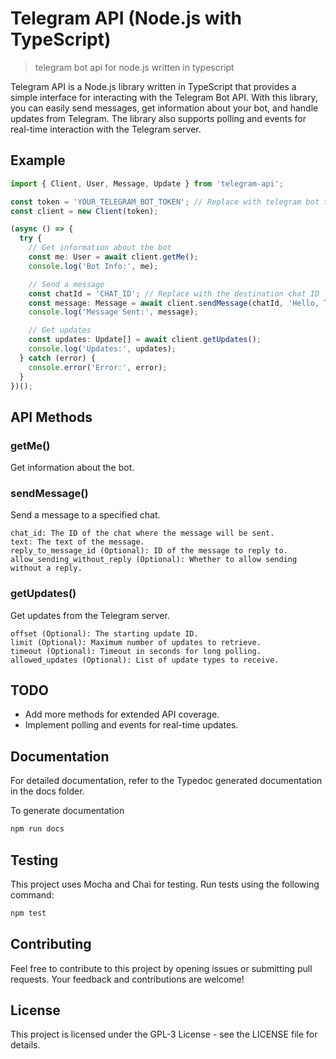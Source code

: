 # Telegram API (Node.js with TypeScript)

> telegram bot api for node.js written in typescript

Telegram API is a Node.js library written in TypeScript that provides a simple interface for interacting with the Telegram Bot API. With this library, you can easily send messages, get information about your bot, and handle updates from Telegram. The library also supports polling and events for real-time interaction with the Telegram server.

## Example
```typescript
import { Client, User, Message, Update } from 'telegram-api';

const token = 'YOUR_TELEGRAM_BOT_TOKEN'; // Replace with telegram bot token
const client = new Client(token);

(async () => {
  try {
    // Get information about the bot
    const me: User = await client.getMe();
    console.log('Bot Info:', me);

    // Send a message
    const chatId = 'CHAT_ID'; // Replace with the destination chat ID
    const message: Message = await client.sendMessage(chatId, 'Hello, Telegram!');
    console.log('Message Sent:', message);

    // Get updates
    const updates: Update[] = await client.getUpdates();
    console.log('Updates:', updates);
  } catch (error) {
    console.error('Error:', error);
  }
})();
```
## API Methods
### getMe()

Get information about the bot.

### sendMessage()
Send a message to a specified chat.

    chat_id: The ID of the chat where the message will be sent.
    text: The text of the message.
    reply_to_message_id (Optional): ID of the message to reply to.
    allow_sending_without_reply (Optional): Whether to allow sending without a reply.
### getUpdates()

Get updates from the Telegram server.

    offset (Optional): The starting update ID.
    limit (Optional): Maximum number of updates to retrieve.
    timeout (Optional): Timeout in seconds for long polling.
    allowed_updates (Optional): List of update types to receive.

## TODO
-  Add more methods for extended API coverage.
-  Implement polling and events for real-time updates.

## Documentation

For detailed documentation, refer to the Typedoc generated documentation in the docs folder.

To generate documentation
``` bash
npm run docs
```

## Testing

This project uses Mocha and Chai for testing. Run tests using the following command:
```bash
npm test
```

## Contributing
Feel free to contribute to this project by opening issues or submitting pull requests. Your feedback and contributions are welcome!

## License
This project is licensed under the GPL-3 License - see the LICENSE file for details.